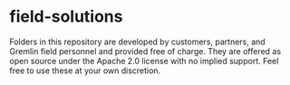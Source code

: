 # field-solutions
Folders in this repository are developed by customers, partners, and Gremlin field personnel and provided free of charge. They are offered as open source under the Apache 2.0 license with no implied support. Feel free to use these at your own discretion.  
